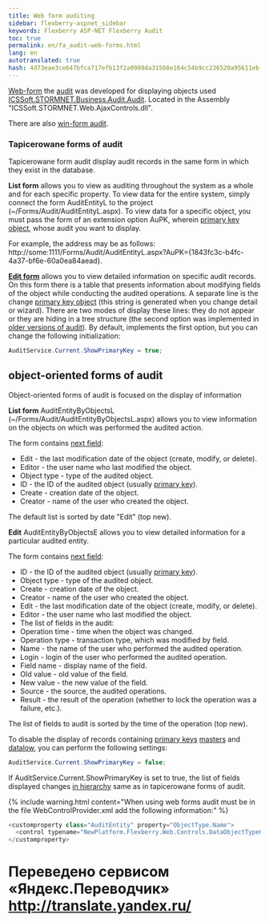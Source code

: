 ```yaml
--- 
title: Web form auditing 
sidebar: flexberry-aspnet_sidebar 
keywords: Flexberry ASP-NET Flexberry Audit 
toc: true 
permalink: en/fa_audit-web-forms.html 
lang: en 
autotranslated: true 
hash: 4d73eae3ce647bfca717efb13f2a0988da31588e164c54b9cc236520a95611eb 
--- 
```


[Web-form](fa_tech-forms-web.html) the [audit](fa_audit-web.html) was developed for displaying objects used [ICSSoft.STORMNET.Business.Audit.Audit](efs_i-audit.html). Located in the Assembly "ICSSoft.STORMNET.Web.AjaxControls.dll". 

There are also [win-form audit](efs_audit-win-forms.html). 

### Tapicerowane forms of audit 

Tapicerowane form audit display audit records in the same form in which they exist in the database. 

**List form** allows you to view as auditing throughout the system as a whole and for each specific property. 
To view data for the entire system, simply connect the form AuditEntityL to the project (~/Forms/Audit/AuditEntityL.aspx). 
To view data for a specific object, you must pass the form of an extension option AuPK, wherein [primary key object](fo_primary-keys-objects.html), whose audit you want to display. 

For example, the address may be as follows: http://some:1111/Forms/Audit/AuditEntityL.aspx?AuPK={1843fc3c-b4fc-4a37-bf6e-60a0ea84aead}. 

**[Edit form](fa_editform.html)** allows you to view detailed information on specific audit records. On this form there is a table that presents information about modifying fields of the object while conducting the audited operations. 
A separate line is the change [primary key object](fo_primary-keys-objects.html) (this string is generated when you change detail or wizard). There are two modes of display these lines: they do not appear or they are hiding in a tree structure (the second option was implemented in [older versions of audit](efs_audit.html)). By default, implements the first option, but you can change the following initialization: 

```csharp
AuditService.Current.ShowPrimaryKey = true;
``` 

## object-oriented forms of audit 

Object-oriented forms of audit is focused on the display of information 

**List form** AuditEntityByObjectsL (~/Forms/Audit/AuditEntityByObjectsL.aspx) allows you to view information on the objects on which was performed the audited action. 

The form contains [next field](fa_audit-web.html): 

* Edit - the last modification date of the object (create, modify, or delete). 
* Editor - the user name who last modified the object. 
* Object type - type of the audited object. 
* ID - the ID of the audited object (usually [primary key](fo_primary-keys-objects.html)). 
* Create - creation date of the object. 
* Creator - name of the user who created the object. 

The default list is sorted by date "Edit" (top new). 

**Edit** AuditEntityByObjectsE allows you to view detailed information for a particular audited entity.

The form contains [next field](fa_audit-web.html): 

* ID - the ID of the audited object (usually [primary key](fo_primary-keys-objects.html)). 
* Object type - type of the audited object. 
* Create - creation date of the object. 
* Creator - name of the user who created the object. 
* Edit - the last modification date of the object (create, modify, or delete). 
* Editor - the user name who last modified the object. 
* The list of fields in the audit: 
* Operation time - time when the object was changed. 
* Operation type - transaction type, which was modified by field. 
* Name - the name of the user who performed the audited operation. 
* Login - login of the user who performed the audited operation. 
* Field name - display name of the field. 
* Old value - old value of the field. 
* New value - the new value of the field. 
* Source - the source, the audited operations. 
* Result - the result of the operation (whether to lock the operation was a failure, etc.). 

The list of fields to audit is sorted by the time of the operation (top new). 

To disable the display of records containing [primary keys](fo_primary-keys-objects.html) [masters](fd_master-association.html) and [datalow](fo_detail-associations-properties.html), you can perform the following settings: 

```csharp
AuditService.Current.ShowPrimaryKey = false;
``` 

If AuditService.Current.ShowPrimaryKey is set to true, the list of fields displayed changes [in hierarchy](fa_wolv-hierarhy.html) same as in tapicerowane forms of audit. 

{% include warning.html content="When using web forms audit must be in the file WebControlProvider.xml add the following information:" %} 

```csharp
<customproperty class="AuditEntity" property="ObjectType.Name">
  <control typename="NewPlatform.Flexberry.Web.Controls.DataObjectTypeCaption, ICSSoft.STORMNET.Web.AjaxControls" property="Value" codefile="" />
</customproperty>
``` 



 # Переведено сервисом «Яндекс.Переводчик» http://translate.yandex.ru/